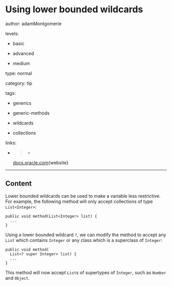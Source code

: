 # Using lower bounded wildcards
author: adamMontgomerie

levels:

  - basic

  - advanced

  - medium

type: normal

category: tip

tags:

  - generics

  - generic-methods

  - wildcards

  - collections

links:

  - >-
    [docs.oracle.com](https://docs.oracle.com/javase/tutorial/java/generics/lowerBounded.html){website}

---
## Content

Lower bounded wildcards can be used to make a variable less restrictive. For example, the following method will only accept collections of type `List<Integer>`:
```
public void method(List<Integer> list) {
  ...
}
```
Using a lower bounded wildcard `?`, we can modify the method to accept any `List` which contains `Integer` or any class which is a superclass of `Integer`:
```
public void method(
  List<? super Integer> list) {
  ...
}
```
This method will now accept `List`s of supertypes of `Integer`, such as `Number` and `Object`.